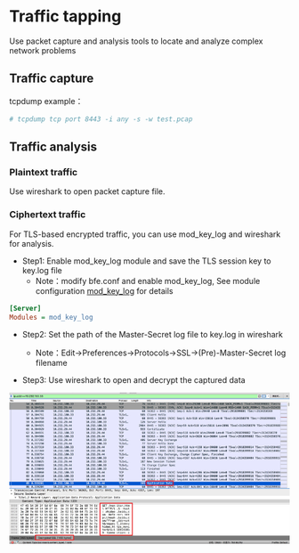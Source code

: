 # Traffic tapping

Use packet capture and analysis tools to locate and analyze complex network problems

## Traffic capture

tcpdump example：

```bash
# tcpdump tcp port 8443 -i any -s -w test.pcap
```

## Traffic analysis

### Plaintext traffic

Use wireshark to open packet capture file.

### Ciphertext traffic

For TLS-based encrypted traffic, you can use mod_key_log and wireshark for analysis. 

* Step1: Enable mod_key_log module and save the TLS session key to key.log file
  * Note：modify bfe.conf and enable mod_key_log,  See module configuration [mod_key_log](../modules/mod_key_log/mod_key_log.md) for details

```ini
[Server]
Modules = mod_key_log
```

* Step2: Set the path of the Master-Secret log file to key.log in wireshark
  * Note：Edit→Preferences→Protocols→SSL→(Pre)-Master-Secret log filename

* Step3: Use wireshark to open and decrypt the captured data

![WireShark decrypt https](../../images/wireShark_decrypt_https.png)

